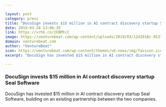 ```yaml
---

layout: post
category: press
title: "DocuSign invests $15 million in AI contract discovery startup Seal Software"
date: 2019-03-28 13:06:39
link: https://vrhk.co/2FBMtcC
image: https://venturebeat.com/wp-content/uploads/2019/03/12d1010c-9137-4ca0-b79c-1579aab6fa80.png?w=1200&strip=all
domain: venturebeat.com
author: "VentureBeat"
icon: https://venturebeat.com/wp-content/themes/vb-news/img/favicon.ico
excerpt: "DocuSign has invested $15 million in AI contract discovery startup Seal Software, building on an existing partnership between the two companies."

---
```


### DocuSign invests $15 million in AI contract discovery startup Seal Software

DocuSign has invested $15 million in AI contract discovery startup Seal Software, building on an existing partnership between the two companies.